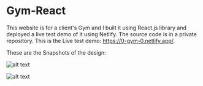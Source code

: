 # Gym-React
This website is for a client's Gym and I built it using React.js library and deployed a live test demo of it using Netlify. The source code is in a private repository. This is the Live test demo: https://0-gym-0.netlify.app/.

These are the Snapshots of the design:

![alt text](https://user-images.githubusercontent.com/99336022/153265630-c04da773-ffa2-4cbd-ab06-4b2c029f579c.png?raw=true)

![alt text](https://user-images.githubusercontent.com/99336022/153265754-2a259866-4f28-4372-8d30-254258eb1ebd.png?raw=true)
